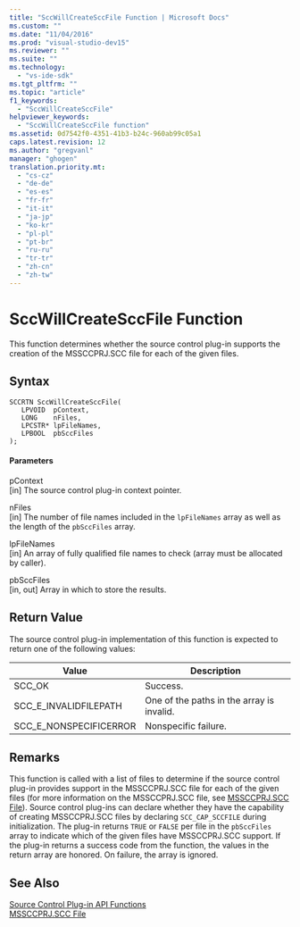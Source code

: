 ```yaml
---
title: "SccWillCreateSccFile Function | Microsoft Docs"
ms.custom: ""
ms.date: "11/04/2016"
ms.prod: "visual-studio-dev15"
ms.reviewer: ""
ms.suite: ""
ms.technology: 
  - "vs-ide-sdk"
ms.tgt_pltfrm: ""
ms.topic: "article"
f1_keywords: 
  - "SccWillCreateSccFile"
helpviewer_keywords: 
  - "SccWillCreateSccFile function"
ms.assetid: 0d7542f0-4351-41b3-b24c-960ab99c05a1
caps.latest.revision: 12
ms.author: "gregvanl"
manager: "ghogen"
translation.priority.mt: 
  - "cs-cz"
  - "de-de"
  - "es-es"
  - "fr-fr"
  - "it-it"
  - "ja-jp"
  - "ko-kr"
  - "pl-pl"
  - "pt-br"
  - "ru-ru"
  - "tr-tr"
  - "zh-cn"
  - "zh-tw"
---
```

# SccWillCreateSccFile Function
This function determines whether the source control plug-in supports the creation of the MSSCCPRJ.SCC file for each of the given files.  
  
## Syntax  
  
```cpp#  
SCCRTN SccWillCreateSccFile(  
   LPVOID  pContext,  
   LONG    nFiles,  
   LPCSTR* lpFileNames,  
   LPBOOL  pbSccFiles  
);  
```  
  
#### Parameters  
 pContext  
 [in] The source control plug-in context pointer.  
  
 nFiles  
 [in] The number of file names included in the `lpFileNames` array as well as the length of the `pbSccFiles` array.  
  
 lpFileNames  
 [in] An array of fully qualified file names to check (array must be allocated by caller).  
  
 pbSccFiles  
 [in, out] Array in which to store the results.  
  
## Return Value  
 The source control plug-in implementation of this function is expected to return one of the following values:  
  
|Value|Description|  
|-----------|-----------------|  
|SCC_OK|Success.|  
|SCC_E_INVALIDFILEPATH|One of the paths in the array is invalid.|  
|SCC_E_NONSPECIFICERROR|Nonspecific failure.|  
  
## Remarks  
 This function is called with a list of files to determine if the source control plug-in provides support in the MSSCCPRJ.SCC file for each of the given files (for more information on the MSSCCPRJ.SCC file, see [MSSCCPRJ.SCC File](../extensibility/mssccprj-scc-file.md)). Source control plug-ins can declare whether they have the capability of creating MSSCCPRJ.SCC files by declaring `SCC_CAP_SCCFILE` during initialization. The plug-in returns `TRUE` or `FALSE` per file in the `pbSccFiles` array to indicate which of the given files have MSSCCPRJ.SCC support. If the plug-in returns a success code from the function, the values in the return array are honored. On failure, the array is ignored.  
  
## See Also  
 [Source Control Plug-in API Functions](../extensibility/source-control-plug-in-api-functions.md)   
 [MSSCCPRJ.SCC File](../extensibility/mssccprj-scc-file.md)